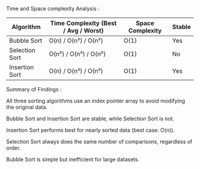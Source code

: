 Time and Space complexity Analysis :

| Algorithm       | Time Complexity (Best / Avg / Worst) | Space Complexity | Stable |
|----------------|---------------------------------------|------------------|--------|
| Bubble Sort     | O(n) / O(n²) / O(n²)                  | O(1)             | Yes    |
| Selection Sort  | O(n²) / O(n²) / O(n²)                 | O(1)             | No     |
| Insertion Sort  | O(n) / O(n²) / O(n²)                  | O(1)             | Yes    |


Summary of Findings :


All three sorting algorithms use an index pointer array to avoid modifying the original data.

Bubble Sort and Insertion Sort are stable, while Selection Sort is not.

Insertion Sort performs best for nearly sorted data (best case: O(n)).

Selection Sort always does the same number of comparisons, regardless of order.

Bubble Sort is simple but inefficient for large datasets.